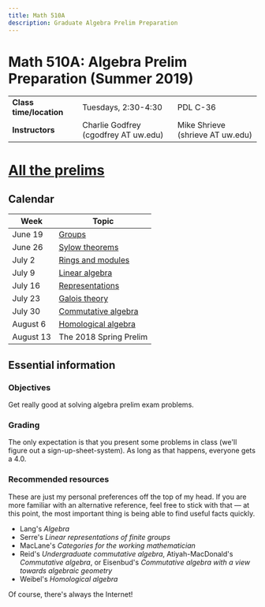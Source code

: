 ```yaml
---
title: Math 510A
description: Graduate Algebra Prelim Preparation
---
```


Math 510A: Algebra Prelim Preparation (Summer 2019)
===================================================

|                         |                                      |                                  |
|-------------------------|--------------------------------------|----------------------------------|
| **Class time/location** | Tuesdays, 2:30-4:30                  | PDL C-36                         |
| **Instructors**         | Charlie Godfrey (cgodfrey AT uw.edu) | Mike Shrieve (shrieve AT uw.edu) |


# [All the prelims](./old_prelims.html)


## Calendar 


| Week      | Topic                                          |
|-----------|------------------------------------------------|
| June 19   | [Groups](./problems/groups.html)               |
| June 26   | [Sylow theorems](./problems/sylow.html)        |
| July 2    | [Rings and modules](./problems/ringsmods.html) |
| July 9    | [Linear algebra](./problems/linalg.html)       |
| July 16   | [Representations](./problems/reps.html)        |
| July 23   | [Galois theory](./problems/galois.html)        |
| July 30   | [Commutative algebra](./problems/comalg.html)  |
| August 6  | [Homological algebra](./problems/homalg.html)  |
| August 13 | The 2018 Spring Prelim                         |



## Essential information

### Objectives

Get really good at solving algebra prelim exam problems.

### Grading 

The only expectation is that you present some problems in
class (we'll figure out a sign-up-sheet-system). As long as that
happens, everyone gets a 4.0. 

### Recommended resources 

These are just my personal preferences off the top of my head. If you
are more familiar with an alternative reference, feel free to stick
with that &mdash; at this point, the most important thing is being able to
find useful facts quickly.

-   Lang\'s *Algebra*
-   Serre\'s *Linear representations of finite groups*
-   MacLane\'s *Categories for the working mathematician*
-   Reid\'s *Undergraduate commutative algebra*, Atiyah-MacDonald\'s
    *Commutative algebra*, or Eisenbud's *Commutative algebra with a
    view towards algebraic geometry*
-   Weibel\'s *Homological algebra*

Of course, there's always the Internet!

